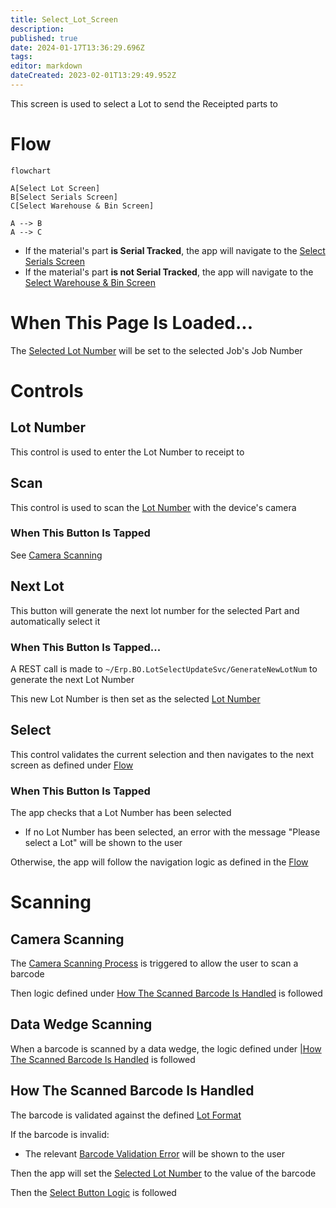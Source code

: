 ```yaml
---
title: Select_Lot_Screen
description: 
published: true
date: 2024-01-17T13:36:29.696Z
tags: 
editor: markdown
dateCreated: 2023-02-01T13:29:49.952Z
---
```


This screen is used to select a Lot to send the Receipted parts to


# Flow
```mermaid
flowchart

A[Select Lot Screen]
B[Select Serials Screen]
C[Select Warehouse & Bin Screen]

A --> B
A --> C
```
- If the material's part **is Serial Tracked**, the app will navigate to the [Select Serials Screen](./Select_Serials_Screen.md)
- If the material's part **is not Serial Tracked**, the app will navigate to the [Select Warehouse & Bin Screen](./Select_Warehouse_%26_Bin_Screen.md)


# When This Page Is Loaded...
The [Selected Lot Number](#lot-number) will be set to the selected Job's Job Number


# Controls
## Lot Number
This control is used to enter the Lot Number to receipt to


## Scan
This control is used to scan the [Lot Number](#lot-number) with the device's camera

### When This Button Is Tapped
See [Camera Scanning](#camera-scanning)


## Next Lot
This button will generate the next lot number for the selected Part and automatically select it

### When This Button Is Tapped...
A REST call is made to `~/Erp.BO.LotSelectUpdateSvc/GenerateNewLotNum` to generate the next Lot Number

This new Lot Number is then set as the selected [Lot Number](#lot-number)


## Select
This control validates the current selection and then navigates to the next screen as defined under [Flow](#flow)

### When This Button Is Tapped
The app checks that a Lot Number has been selected
- If no Lot Number has been selected, an error with the message "Please select a Lot" will be shown to the user

Otherwise, the app will follow the navigation logic as defined in the [Flow](#flow)


# Scanning
## Camera Scanning
The [Camera Scanning Process](../../../Scanning.md#camera-scanning) is triggered to allow the user to scan a barcode

Then logic defined under [How The Scanned Barcode Is Handled](#how-the-scanned-barcode-is-handled) is followed


## Data Wedge Scanning
When a barcode is scanned by a data wedge, the logic defined under [|How The Scanned Barcode Is Handled](#how-the-scanned-barcode-is-handled) is followed


## How The Scanned Barcode Is Handled
The barcode is validated against the defined [Lot Format](#lot-number)

If the barcode is invalid:
- The relevant [Barcode Validation Error](../../../Scanning.md#barcode-validation-errors) will be shown to the user

Then the app will set the [Selected Lot Number](#lot-number) to the value of the barcode

Then the [Select Button Logic](#when-this-button-is-tapped-2) is followed